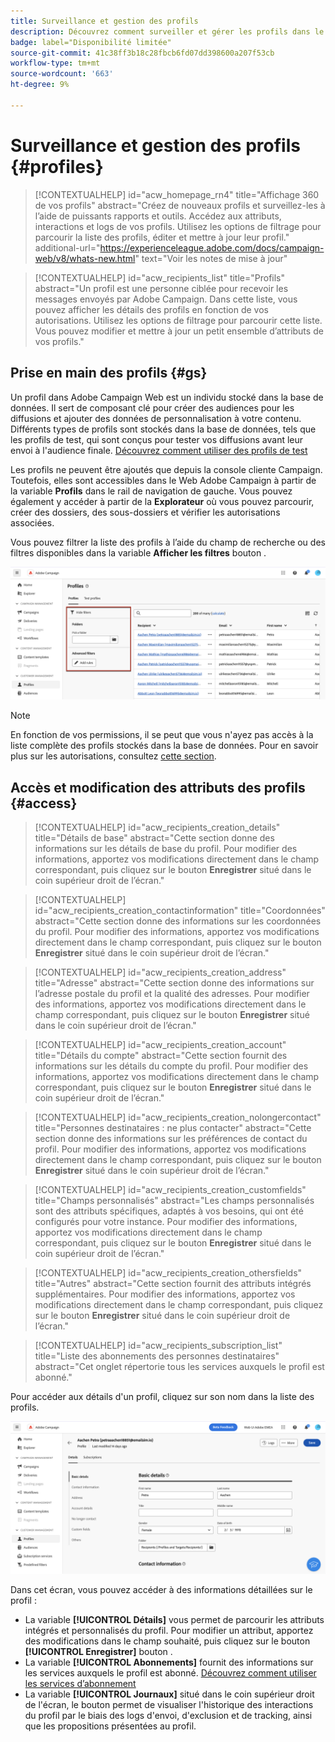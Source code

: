 ```yaml
---
title: Surveillance et gestion des profils
description: Découvrez comment surveiller et gérer les profils dans le Web de Campaign.
badge: label="Disponibilité limitée"
source-git-commit: 41c38ff3b18c28fbcb6fd07dd398600a207f53cb
workflow-type: tm+mt
source-wordcount: '663'
ht-degree: 9%

---
```


# Surveillance et gestion des profils {#profiles}

>[!CONTEXTUALHELP]
>id="acw_homepage_rn4"
>title="Affichage 360 de vos profils"
>abstract="Créez de nouveaux profils et surveillez-les à l’aide de puissants rapports et outils. Accédez aux attributs, interactions et logs de vos profils. Utilisez les options de filtrage pour parcourir la liste des profils, éditer et mettre à jour leur profil."
>additional-url="https://experienceleague.adobe.com/docs/campaign-web/v8/whats-new.html" text="Voir les notes de mise à jour"

>[!CONTEXTUALHELP]
>id="acw_recipients_list"
>title="Profils"
>abstract="Un profil est une personne ciblée pour recevoir les messages envoyés par Adobe Campaign. Dans cette liste, vous pouvez afficher les détails des profils en fonction de vos autorisations. Utilisez les options de filtrage pour parcourir cette liste. Vous pouvez modifier et mettre à jour un petit ensemble d’attributs de vos profils."

## Prise en main des profils {#gs}

Un profil dans Adobe Campaign Web est un individu stocké dans la base de données. Il sert de composant clé pour créer des audiences pour les diffusions et ajouter des données de personnalisation à votre contenu. Différents types de profils sont stockés dans la base de données, tels que les profils de test, qui sont conçus pour tester vos diffusions avant leur envoi à l&#39;audience finale. [Découvrez comment utiliser des profils de test](test-profiles.md)

Les profils ne peuvent être ajoutés que depuis la console cliente Campaign. Toutefois, elles sont accessibles dans le Web Adobe Campaign à partir de la variable **Profils** dans le rail de navigation de gauche. Vous pouvez également y accéder à partir de la **Explorateur** où vous pouvez parcourir, créer des dossiers, des sous-dossiers et vérifier les autorisations associées.

Vous pouvez filtrer la liste des profils à l’aide du champ de recherche ou des filtres disponibles dans la variable **Afficher les filtres** bouton .

![](assets/profiles-list.png)

>[!NOTE]
>
>En fonction de vos permissions, il se peut que vous n&#39;ayez pas accès à la liste complète des profils stockés dans la base de données. Pour en savoir plus sur les autorisations, consultez [cette section](../get-started/permissions.md).

## Accès et modification des attributs des profils {#access}

>[!CONTEXTUALHELP]
>id="acw_recipients_creation_details"
>title="Détails de base"
>abstract="Cette section donne des informations sur les détails de base du profil. Pour modifier des informations, apportez vos modifications directement dans le champ correspondant, puis cliquez sur le bouton **Enregistrer** situé dans le coin supérieur droit de l’écran."

>[!CONTEXTUALHELP]
>id="acw_recipients_creation_contactinformation"
>title="Coordonnées"
>abstract="Cette section donne des informations sur les coordonnées du profil. Pour modifier des informations, apportez vos modifications directement dans le champ correspondant, puis cliquez sur le bouton **Enregistrer** situé dans le coin supérieur droit de l’écran."

>[!CONTEXTUALHELP]
>id="acw_recipients_creation_address"
>title="Adresse"
>abstract="Cette section donne des informations sur l’adresse postale du profil et la qualité des adresses. Pour modifier des informations, apportez vos modifications directement dans le champ correspondant, puis cliquez sur le bouton **Enregistrer** situé dans le coin supérieur droit de l’écran."

>[!CONTEXTUALHELP]
>id="acw_recipients_creation_account"
>title="Détails du compte"
>abstract="Cette section fournit des informations sur les détails du compte du profil. Pour modifier des informations, apportez vos modifications directement dans le champ correspondant, puis cliquez sur le bouton **Enregistrer** situé dans le coin supérieur droit de l’écran."

>[!CONTEXTUALHELP]
>id="acw_recipients_creation_nolongercontact"
>title="Personnes destinataires : ne plus contacter"
>abstract="Cette section donne des informations sur les préférences de contact du profil. Pour modifier des informations, apportez vos modifications directement dans le champ correspondant, puis cliquez sur le bouton **Enregistrer** situé dans le coin supérieur droit de l’écran."

>[!CONTEXTUALHELP]
>id="acw_recipients_creation_customfields"
>title="Champs personnalisés"
>abstract="Les champs personnalisés sont des attributs spécifiques, adaptés à vos besoins, qui ont été configurés pour votre instance. Pour modifier des informations, apportez vos modifications directement dans le champ correspondant, puis cliquez sur le bouton **Enregistrer** situé dans le coin supérieur droit de l’écran."

>[!CONTEXTUALHELP]
>id="acw_recipients_creation_othersfields"
>title="Autres"
>abstract="Cette section fournit des attributs intégrés supplémentaires. Pour modifier des informations, apportez vos modifications directement dans le champ correspondant, puis cliquez sur le bouton **Enregistrer** situé dans le coin supérieur droit de l’écran."

>[!CONTEXTUALHELP]
>id="acw_recipients_subscription_list"
>title="Liste des abonnements des personnes destinataires"
>abstract="Cet onglet répertorie tous les services auxquels le profil est abonné."

Pour accéder aux détails d&#39;un profil, cliquez sur son nom dans la liste des profils.

![](assets/profiles-details.png)

Dans cet écran, vous pouvez accéder à des informations détaillées sur le profil :

* La variable **[!UICONTROL Détails]** vous permet de parcourir les attributs intégrés et personnalisés du profil. Pour modifier un attribut, apportez des modifications dans le champ souhaité, puis cliquez sur le bouton **[!UICONTROL Enregistrer]** bouton .
* La variable **[!UICONTROL Abonnements]** fournit des informations sur les services auxquels le profil est abonné. [Découvrez comment utiliser les services d’abonnement](manage-services.md)
* La variable **[!UICONTROL Journaux]** situé dans le coin supérieur droit de l&#39;écran, le bouton permet de visualiser l&#39;historique des interactions du profil par le biais des logs d&#39;envoi, d&#39;exclusion et de tracking, ainsi que les propositions présentées au profil.
